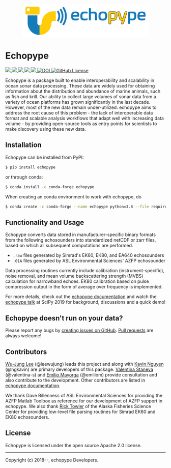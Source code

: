 <div align="center">
<img src="https://raw.githubusercontent.com/OSOceanAcoustics/echopype/master/docs/source/_static/echopype_logo_banner.png" width="400">
</div>

# Echopype

<a href="https://github.com/OSOceanAcoustics/echopype/actions/workflows/ci.yaml">
  <img src="https://github.com/OSOceanAcoustics/echopype/actions/workflows/ci.yaml/badge.svg"/>
</a>

<a href="https://echopype.readthedocs.io/en/latest/?badge=latest">
  <img src="https://readthedocs.org/projects/echopype/badge/?version=latest"/>
</a>

<a href="https://pypi.org/project/echopype/">
  <img src="https://img.shields.io/pypi/v/echopype.svg"/>
</a>

<a href="https://anaconda.org/conda-forge/echopype">
  <img src="https://img.shields.io/conda/vn/conda-forge/echopype.svg"/>
</a>

<a href="https://mybinder.org/v2/gh/OSOceanAcoustics/echopype/master">
  <img src="https://mybinder.org/badge_logo.svg"/>
</a>

<a href="https://doi.org/10.5281/zenodo.4066742">
  <img src="https://zenodo.org/badge/DOI/10.5281/zenodo.4066742.svg" alt="DOI">
</a>

<a href="https://raw.githubusercontent.com/OSOceanAcoustics/echopype/master/LICENSE">
  <img alt="GitHub License" src="https://img.shields.io/github/license/OSOceanAcoustics/echopype">
</a>

Echopype is a package built to enable interoperability and scalability
in ocean sonar data processing.
These data are widely used for obtaining information about the distribution and
abundance of marine animals, such as fish and krill.
Our ability to collect large volumes of sonar data from a variety of
ocean platforms has grown significantly in the last decade.
However, most of the new data remain under-utilized.
echopype aims to address the root cause of this problem - the lack of
interoperable data format and scalable analysis workflows that adapt well
with increasing data volume - by providing open-source tools as entry points for
scientists to make discovery using these new data.


## Installation

Echopype can be installed from PyPI:

```bash
$ pip install echopype
```

or through conda:
```bash
$ conda install -c conda-forge echopype
```

When creating an conda environment to work with echopype, do
```bash
$ conda create -c conda-forge --name echopype python=3.8 --file requirements.txt --file requirements-dev.txt
```

## Functionality and Usage

Echopype converts data stored in manufacturer-specific binary formats from
the following echosounders into standardized netCDF or zarr files,
based on which all subsequent computations are performed.

- ``.raw`` files generated by Simrad's EK60, EK80, and EA640 echosounders
- ``.01A`` files generated by ASL Environmental Sciences' AZFP echosounder

Data processing routines currently include calibration (instrument-specific),
noise removal, and mean volume backscattering strength (MVBS) calculation
for narrowband echoes. EK80 calibration based on pulse compression output
in the form of average over frequency is implemented.

For more details, check out the [echopype documentation](https://echopype.readthedocs.io)
and watch the [echopype talk](https://www.youtube.com/watch?v=qboH7MyHrpU) 
at SciPy 2019 for background, discussions and a quick demo!


## Echopype doesn't run on your data?

Please report any bugs by [creating issues on GitHub](https://medium.com/nyc-planning-digital/writing-a-proper-github-issue-97427d62a20f).
[Pull requests](https://jarednielsen.com/learn-git-fork-pull-request/) are always welcome!


Contributors
------------

[Wu-Jung Lee](http://leewujung.github.io) (@leewujung) leads this project
and along with [Kavin Nguyen](https://github.com/ngkavin) (@ngkavin)
are primary developers of this package.
[Valentina Staneva](https://escience.washington.edu/people/valentina-staneva/) (@valentina-s)
and [Emilio Mayorga](https://www.apl.washington.edu/people/profile.php?last_name=Mayorga&first_name=Emilio) (@emiliom)
provide consultation and also contribute to the development.
Other contributors are listed in [echopype documentation](https://echopype.readthedocs.io).

We thank Dave Billenness of ASL Environmental Sciences for
providing the AZFP Matlab Toolbox as reference for our
development of AZFP support in echopype.
We also thank [Rick Towler](https://github.com/rhtowler)
of the Alaska Fisheries Science Center
for providing low-level file parsing routines for
Simrad EK60 and EK80 echosounders.


License
-------

Echopype is licensed under the open source Apache 2.0 license.


---------------

Copyright (c) 2018--, echopype Developers.
